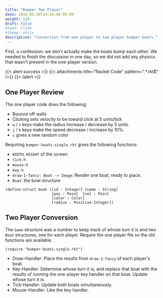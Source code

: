 ```yaml
---
title: "Bumper Two Player"
date: 2019-05-20T14:16:46-05:00
weight: 120
draft: false
#type: slide
#theme: white
description: "Conversion from one player to two player bumper boats."
---
```


First, a confession: we don't actually make the boats bump each
other. We needed to finish the discussion in one day, so we did not
add any physics that wasn't present in the one-player version.

{{< alert success >}}
{{< attachments title="Racket Code" pattern=".*\.rkt$" />}}
{{< /alert >}}

## One Player Review

The one player code does the following:

* Bounce off walls 
* Clicking sets velocity to be toward click at 5 units/tick
* `w` / `s` keys make the radius increase / decrease by 5 units.
* `j` / `k` keys make the speed decrease / increase by 10%.
* `c` gives a new random color

Requiring `bumper-boats-single.rkt` gives the following functions:


* `WIDTH`, `HEIGHT` of the screen
* `tick-h`
* `mouse-h`
* `key-h`
* `draw-1-fancy: Boat -> Image`: Render one boat, ready to place.
* `Boat`: the boat structure
        
```racket
(define-struct boat ([id : Integer] [name : String]
                     [pos : Posn]  [vel : Posn]
                     [color : Color]
                     [radius : Positive-Integer])
```

## Two Player Conversion

The `Game` structure was a number to keep track of whose turn it is
and two `Boat` structures, one for each player. Require the one player
file so the old functions are available.

```
(require "bumper-boats.single.rkt")
```

* Draw-Handler:
Place the results from `draw-1-fancy` of each player's boat.
* Key-Handler:
Determine whose turn it is, and replace that boat with the results of
running the one-player key handler on that boat. Update whose turn it
is.
* Tick-Handler: 
Update both boats simultaneously.
* Mouse-Handler:
Like the key handler.

